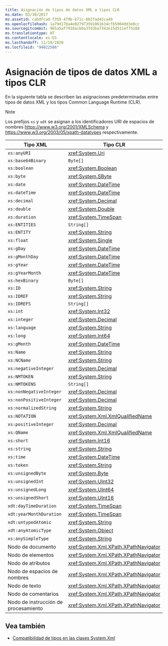 ```yaml
---
title: Asignación de tipos de datos XML a tipos CLR
ms.date: 03/30/2017
ms.assetid: cabdfcad-f359-479b-b71c-8b2fad42ca49
ms.openlocfilehash: 1a79d178a4e027973591061634cfb5904dd3e0cc
ms.sourcegitcommit: 965a5af7918acb0a3fd3baf342e15d511ef75188
ms.translationtype: HT
ms.contentlocale: es-ES
ms.lasthandoff: 11/18/2020
ms.locfileid: "94822586"
---
```

# <a name="mapping-xml-data-types-to-clr-types"></a>Asignación de tipos de datos XML a tipos CLR

En la siguiente tabla se describen las asignaciones predeterminadas entre tipos de datos XML y los tipos Common Language Runtime (CLR).

> [!NOTE]
> Los prefijos `xs` y `xdt` se asignan a los identificadores URI de espacios de nombres <https://www.w3.org/2001/XMLSchema> y <https://www.w3.org/2003/05/xpath-datatypes> respectivamente.

|Tipo XML|Tipo CLR|
|--------------|--------------|
|`xs:anyURI`|<xref:System.Uri>|
|`xs:base64Binary`|`Byte[]`|
|`xs:boolean`|<xref:System.Boolean>|
|`xs:byte`|<xref:System.SByte>|
|`xs:date`|<xref:System.DateTime>|
|`xs:dateTime`|<xref:System.DateTime>|
|`xs:decimal`|<xref:System.Decimal>|
|`xs:double`|<xref:System.Double>|
|`xs:duration`|<xref:System.TimeSpan>|
|`xs:ENTITIES`|`String[]`|
|`xs:ENTITY`|<xref:System.String>|
|`xs:float`|<xref:System.Single>|
|`xs:gDay`|<xref:System.DateTime>|
|`xs:gMonthDay`|<xref:System.DateTime>|
|`xs:gYear`|<xref:System.DateTime>|
|`xs:gYearMonth`|<xref:System.DateTime>|
|`xs:hexBinary`|`Byte[]`|
|`xs:ID`|<xref:System.String>|
|`xs:IDREF`|<xref:System.String>|
|`xs:IDREFS`|`String[]`|
|`xs:int`|<xref:System.Int32>|
|`xs:integer`|<xref:System.Decimal>|
|`xs:language`|<xref:System.String>|
|`xs:long`|<xref:System.Int64>|
|`xs:gMonth`|<xref:System.DateTime>|
|`xs:Name`|<xref:System.String>|
|`xs:NCName`|<xref:System.String>|
|`xs:negativeInteger`|<xref:System.Decimal>|
|`xs:NMTOKEN`|<xref:System.String>|
|`xs:NMTOKENS`|`String[]`|
|`xs:nonNegativeInteger`|<xref:System.Decimal>|
|`xs:nonPositiveInteger`|<xref:System.Decimal>|
|`xs:normalizedString`|<xref:System.String>|
|`xs:NOTATION`|<xref:System.Xml.XmlQualifiedName>|
|`xs:positiveInteger`|<xref:System.Decimal>|
|`xs:QName`|<xref:System.Xml.XmlQualifiedName>|
|`xs:short`|<xref:System.Int16>|
|`xs:string`|<xref:System.String>|
|`xs:time`|<xref:System.DateTime>|
|`xs:token`|<xref:System.String>|
|`xs:unsignedByte`|<xref:System.Byte>|
|`xs:unsignedInt`|<xref:System.UInt32>|
|`xs:unsignedLong`|<xref:System.UInt64>|
|`xs:unsignedShort`|<xref:System.UInt16>|
|`xdt:dayTimeDuration`|<xref:System.TimeSpan>|
|`xdt:yearMonthDuration`|<xref:System.TimeSpan>|
|`xdt:untypedAtomic`|<xref:System.String>|
|`xdt:anyAtomicType`|<xref:System.Object>|
|`xs:anySimpleType`|<xref:System.String>|
|Nodo de documento|<xref:System.Xml.XPath.XPathNavigator>|
|Nodo de elementos|<xref:System.Xml.XPath.XPathNavigator>|
|Nodo de atributos|<xref:System.Xml.XPath.XPathNavigator>|
|Nodo de espacios de nombres|<xref:System.Xml.XPath.XPathNavigator>|
|Nodo de texto|<xref:System.Xml.XPath.XPathNavigator>|
|Nodo de comentarios|<xref:System.Xml.XPath.XPathNavigator>|
|Nodo de instrucción de procesamiento|<xref:System.Xml.XPath.XPathNavigator>|

## <a name="see-also"></a>Vea también

- [Compatibilidad de tipos en las clases System.Xml](type-support-in-the-system-xml-classes.md)
